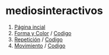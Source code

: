 # mediosinteractivos
1. [Página incial](https://github.com/alexopvp/Medios/)
2. [Forma y Color](https://alexopvp.github.io/Medios/01/) / [Codigo](https://github.com/alexopvp/Medios/blob/master/01/sketch_01.js)
3. [Repetición](https://alexopvp.github.io/Medios/02/) / [Codigo](https://github.com/alexopvp/Medios/blob/master/02/sketch_190204a.js)
4. [Movimiento](https://alexopvp.github.io/Medios/03/) / [Codigo](https://github.com/alexopvp/Medios/blob/master/03/sketch_03.js)
